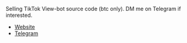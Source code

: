 Selling TikTok View-bot source code (btc only). DM me on Telegram if interested.

- [Website](http://nightfall.epizy.com/)
- [Telegram](https://telegram.me/nightfallx)


